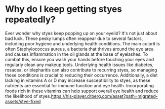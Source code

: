 # Why do I keep getting styes repeatedly?

Ever wonder why styes keep popping up on your eyelid? It's not just about bad luck. These pesky lumps often reappear due to several factors, including poor hygiene and underlying health conditions. The main culprit is often Staphylococcus aureus, a bacteria that thrives around the eye area and causes inflammation in the oil glands at the base of eyelashes. To combat this, ensure you wash your hands before touching your eyes and regularly clean any makeup tools. Underlying health issues like diabetes, rosacea, or blepharitis can also contribute to recurring styes, so managing these conditions is crucial to reducing their occurrence. Additionally, a diet lacking in vitamins A or D may increase susceptibility to styes, as these nutrients are essential for immune function and eye health. Incorporating foods rich in these vitamins can help support overall eye health and reduce the likelihood of styes.https://hls-player.drberg.com/asset?path=migrated-assets/stye-fixed